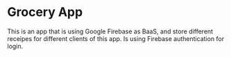 # Grocery App
This is an app that is using Google Firebase as BaaS, and store different receipes for different clients of this app. Is using Firebase authentication for login.
